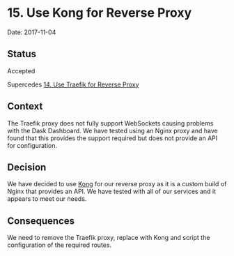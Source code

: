 # 15. Use Kong for Reverse Proxy

Date: 2017-11-04

## Status

Accepted

Supercedes [14. Use Traefik for Reverse Proxy](0014-use-traefik-for-reverse-proxy.md)

## Context

The Traefik proxy does not fully support WebSockets causing problems with the Dask
Dashboard. We have tested using an Nginx proxy and have found that this provides the
support required but does not provide an API for configuration.

## Decision

We have decided to use [Kong](https://getkong.org/) for our reverse proxy as it is a
custom build of Nginx that provides an API. We have tested with all of our services and
it appears to meet our needs.

## Consequences

We need to remove the Traefik proxy, replace with Kong and script the configuration of
the required routes.
